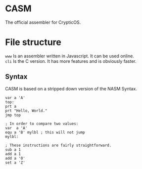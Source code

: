 # CASM
The official assembler for CrypticOS.  

# File structure
`www` Is an assembler written in Javascript. It can be used online.  
`cli` Is the C version. It has more features and is obviously faster.  

## Syntax
CASM is based on a stripped down version of the NASM Syntax.  
```
var a 'A'
top:
prt a
prt "Hello, World."
jmp top
```

```
; In order to compare two values:
var  a 'A'
equ a 'B' mylbl ; this will not jump
mylbl:

; These instructions are fairly straightforward.
sub a 1
add a 1
add a '0'
set a 'Z'
```
